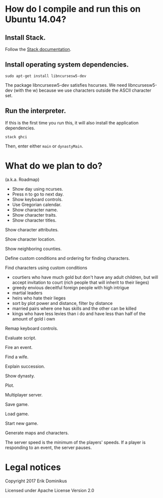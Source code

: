 # How do I compile and run this on Ubuntu 14.04?

## Install Stack.

Follow the [Stack documentation](https://docs.haskellstack.org/en/stable/README/).

## Install operating system dependencies.

```
sudo apt-get install libncursesw5-dev
```

The package libncursesw5-dev satisfies hscurses.
We need libncursesw5-dev (with the w) because
we use characters outside the ASCII character set.

## Run the interpreter.

If this is the first time you run this,
it will also install the application dependencies.

```
stack ghci
```

Then, enter either `main` or `dynastyMain`.

# What do we plan to do?

(a.k.a. Roadmap)

- Show day using ncurses.
- Press n to go to next day.
- Show keyboard controls.
- Use Gregorian calendar.
- Show character name.
- Show character traits.
- Show character titles.

Show character attributes.

Show character location.

Show neighboring counties.

Define custom conditions and ordering for finding characters.

Find characters using custom conditions
- courtiers who have much gold but don't have any adult children, but will accept invitation to court (rich people that will inherit to their lieges)
- greedy envious deceitful foreign people with high intrigue
- martial leaders
- heirs who hate their lieges
- sort by plot power and distance, filter by distance
- married pairs where one has skills and the other can be killed
- kings who have less levies than i do and have less than half of the amount of gold i own

Remap keyboard controls.

Evaluate script.

Fire an event.

Find a wife.

Explain succession.

Show dynasty.

Plot.

Multiplayer server.

Save game.

Load game.

Start new game.

Generate maps and characters.

The server speed is the minimum of the players' speeds. If a player is responding to an event, the server pauses.

# Legal notices

Copyright 2017 Erik Dominikus

Licensed under Apache License Version 2.0
